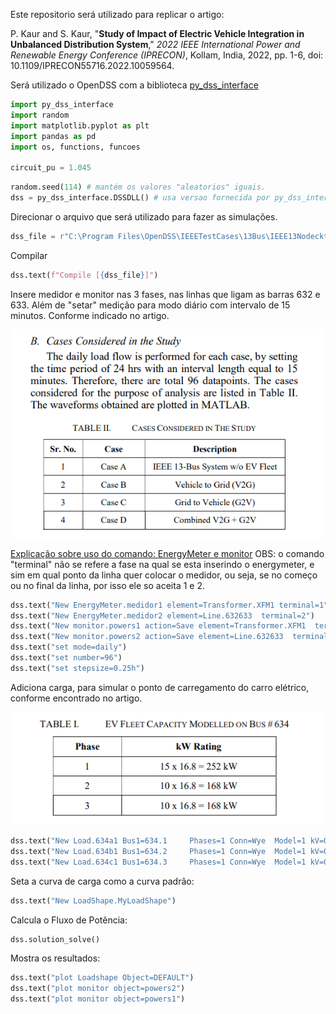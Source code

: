 Este repositorio será utilizado para replicar o artigo:

P. Kaur and S. Kaur, "**Study of Impact of Electric Vehicle Integration in Unbalanced Distribution System**," *2022 IEEE International Power and Renewable Energy Conference (IPRECON)*, Kollam, India, 2022, pp. 1-6, doi: 10.1109/IPRECON55716.2022.10059564.



Será utilizado o OpenDSS com a biblioteca [py_dss_interface](https://pypi.org/project/py-dss-interface/)



```python
import py_dss_interface
import random
import matplotlib.pyplot as plt
import pandas as pd
import os, functions, funcoes

circuit_pu = 1.045
```



```python
random.seed(114) # mantém os valores "aleatorios" iguais.
dss = py_dss_interface.DSSDLL() # usa versao fornecida por py_dss_interface 
```

Direcionar o arquivo que será utilizado para fazer as simulações.

```python
dss_file = r"C:\Program Files\OpenDSS\IEEETestCases\13Bus\IEEE13Nodeckt.dss"
```

Compilar 

```python
dss.text(f"Compile [{dss_file}]")
```

Insere medidor e monitor nas 3 fases, nas linhas que ligam as barras 632 e 633.  Além de "setar" medição para modo diário com intervalo de 15 minutos. Conforme indicado no artigo.

![image-202310030001](./img/image-202310030001.png?raw=true)

 
[Explicação sobre uso do comando: EnergyMeter e monitor](https://sourceforge.net/p/electricdss/discussion/861976/thread/08d0bb5c/)
OBS: o comando "terminal" não se refere a fase na qual se esta inserindo o energymeter, e sim em qual ponto da linha quer colocar o medidor, ou seja, se no começo ou no final da linha, por isso ele so aceita 1 e 2.
```python
dss.text("New EnergyMeter.medidor1 element=Transformer.XFM1 terminal=1")
dss.text("New EnergyMeter.medidor2 element=Line.632633  terminal=2")
dss.text("New monitor.powers1 action=Save element=Transformer.XFM1  terminal=1 ppolar=no mode=1")
dss.text("New monitor.powers2 action=Save element=Line.632633  terminal=2 ppolar=no mode=0")
dss.text("set mode=daily")
dss.text("set number=96")
dss.text("set stepsize=0.25h")
```



Adiciona carga, para simular o ponto de carregamento do carro elétrico, conforme encontrado no artigo.

![image-20231002132239715](./img/image-20231002132239715.png?raw=true)

```python
dss.text("New Load.634a1 Bus1=634.1     Phases=1 Conn=Wye  Model=1 kV=0.277  kW=252   kvar=0")
dss.text("New Load.634b1 Bus1=634.2     Phases=1 Conn=Wye  Model=1 kV=0.277  kW=168   kvar=0")
dss.text("New Load.634c1 Bus1=634.3     Phases=1 Conn=Wye  Model=1 kV=0.277  kW=168   kvar=0") 
```

Seta a curva de carga como a curva padrão:

```python
dss.text("New LoadShape.MyLoadShape")

```
Calcula o Fluxo de Potência:

```python
dss.solution_solve()
```

Mostra os resultados:
```python
dss.text("plot Loadshape Object=DEFAULT")
dss.text("plot monitor object=powers2")
dss.text("plot monitor object=powers1")
```



